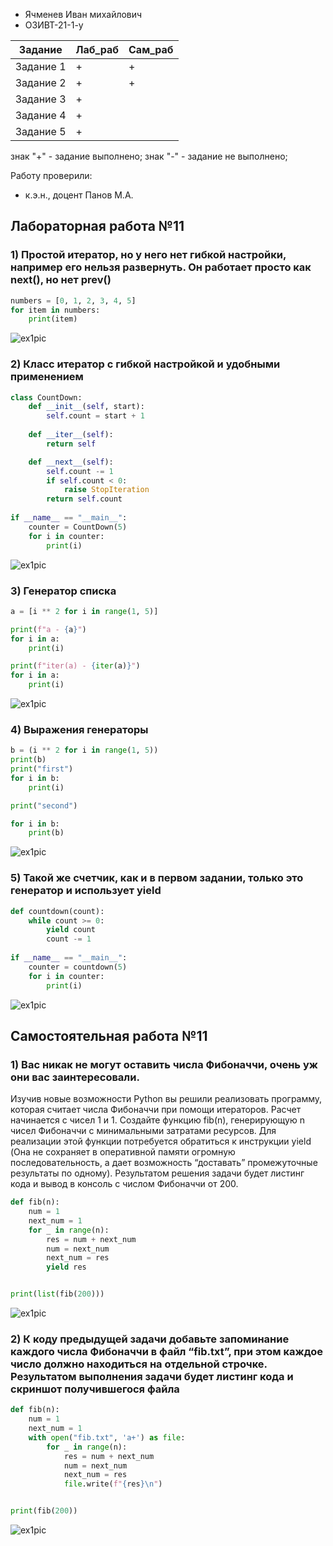 - Ячменев Иван михайлович
- ОЗИВТ-21-1-у

| Задание | Лаб_раб | Сам_раб |
| ------ | ------ | ------ |
| Задание 1 | + | + |
| Задание 2 | + | + |
| Задание 3 | + |
| Задание 4 | + |
| Задание 5 | + |


знак "+" - задание выполнено; знак "-" - задание не выполнено;

Работу проверили:
- к.э.н., доцент Панов М.А.


## Лабораторная работа №11

### 1) Простой итератор, но у него нет гибкой настройки, например его нельзя развернуть. Он работает просто как next(), но нет prev()

```python
numbers = [0, 1, 2, 3, 4, 5]
for item in numbers:
    print(item)
```

![ex1pic](https://github.com/RRelaxeDD/python_school_tasks/blob/theme_11/pic/lab/ex1.png)

### 2) Класс итератор с гибкой настройкой и удобными применением


```python
class CountDown:
    def __init__(self, start):
        self.count = start + 1
    
    def __iter__(self):
        return self

    def __next__(self):
        self.count -= 1
        if self.count < 0:
            raise StopIteration
        return self.count
    
if __name__ == "__main__":
    counter = CountDown(5)
    for i in counter:
        print(i)
```

![ex1pic](https://github.com/RRelaxeDD/python_school_tasks/blob/theme_11/pic/lab/ex2.png)

### 3) Генератор списка


```python
a = [i ** 2 for i in range(1, 5)]

print(f"a - {a}")
for i in a:
    print(i)

print(f"iter(a) - {iter(a)}")
for i in a:
    print(i)
```

![ex1pic](https://github.com/RRelaxeDD/python_school_tasks/blob/theme_11/pic/lab/ex3.png)

### 4) Выражения генераторы


```python
b = (i ** 2 for i in range(1, 5))
print(b)
print("first")
for i in b:
    print(i)

print("second")

for i in b:
    print(b)
```

![ex1pic](https://github.com/RRelaxeDD/python_school_tasks/blob/theme_11/pic/lab/ex4.png)

### 5) Такой же счетчик, как и в первом задании, только это генератор и использует yield


```python
def countdown(count):
    while count >= 0:
        yield count
        count -= 1
    
if __name__ == "__main__":
    counter = countdown(5)
    for i in counter:
        print(i)
```

![ex1pic](https://github.com/RRelaxeDD/python_school_tasks/blob/theme_11/pic/lab/ex5.png)



## Самостоятельная работа №11


### 1) Вас никак не могут оставить числа Фибоначчи, очень уж они вас заинтересовали. 

Изучив новые возможности Python вы решили реализовать программу, которая считает числа Фибоначчи при помощи итераторов. Расчет начинается с чисел 1 и 1. Создайте функцию fib(n), генерирующую n чисел Фибоначчи с минимальными затратами ресурсов. Для реализации этой функции потребуется обратиться к инструкции yield (Она не сохраняет в оперативной памяти огромную последовательность, а дает возможность “доставать” промежуточные результаты по одному). Результатом решения задачи будет листинг кода и вывод в консоль с числом Фибоначчи от 200.


```python
def fib(n):
    num = 1
    next_num = 1
    for _ in range(n):
        res = num + next_num
        num = next_num
        next_num = res
        yield res


print(list(fib(200)))
```

![ex1pic](https://github.com/RRelaxeDD/python_school_tasks/blob/theme_11/pic/praktika/ex1.png)

### 2) К коду предыдущей задачи добавьте запоминание каждого числа Фибоначчи в файл “fib.txt”, при этом каждое число должно находиться на отдельной строчке. Результатом выполнения задачи будет листинг кода и скриншот получившегося файла


```python
def fib(n):
    num = 1
    next_num = 1
    with open("fib.txt", 'a+') as file:
        for _ in range(n):
            res = num + next_num
            num = next_num
            next_num = res
            file.write(f"{res}\n")


print(fib(200))
```

![ex1pic](https://github.com/RRelaxeDD/python_school_tasks/blob/theme_11/pic/praktika/ex2.png)
